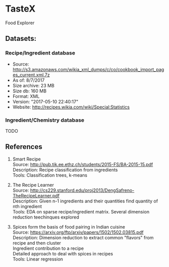 # TasteX
Food Explorer

## Datasets:

### Recipe/Ingredient database
- Source: http://s3.amazonaws.com/wikia_xml_dumps/c/co/cookbook_import_pages_current.xml.7z
- As of: 8/7/2017
- Size archive: 23 MB
- Size db: 160 MB
- Format: XML
- Version: "2017-05-10 22:40:17"
- Website: http://recipes.wikia.com/wiki/Special:Statistics


### Ingredient/Chemistry database
TODO
   
   
   

## References

1. Smart Recipe  
   Source: http://pub.tik.ee.ethz.ch/students/2015-FS/BA-2015-15.pdf  
   Description: Recipe classification from ingredients  
   Tools: Classification trees, k-means

2. The Recipe Learner  
   Source: http://cs229.stanford.edu/proj2013/DengSafreno-TheRecipeLearner.pdf  
   Description: Given n-1 ingredients and their quantities find quantity of nth ingredient  
   Tools: EDA on sparse recipe/ingredient matrix. Several dimension reduction teechinques explored  

3. Spices form the basis of food pairing in Indian cuisine  
   Source: https://arxiv.org/ftp/arxiv/papers/1502/1502.03815.pdf  
   Description: Dimension reduction to extract common "flavors" from recipe and then cluster  
      Ingredient contribution to a recipe  
      Detailed approach to deal with spices in recipes  
   Tools: Linear regression



